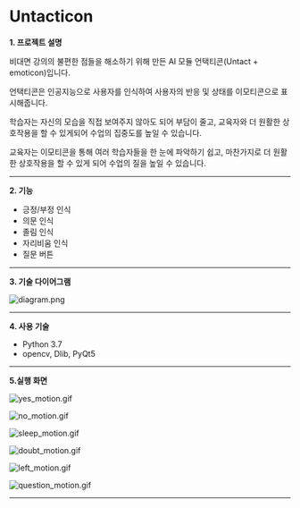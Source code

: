 # Untacticon

**1. 프로젝트 설명**

비대면 강의의 불편한 점들을 해소하기 위해 만든 AI 모듈 언택티콘(Untact + emoticon)입니다.  

언택티콘은 인공지능으로 사용자를 인식하여 사용자의 반응 및 상태를 이모티콘으로 표시해줍니다.  

학습자는 자신의 모습을 직접 보여주지 않아도 되어 부담이 줄고, 교육자와 더 원활한 상호작용을 할 수 있게되어 수업의 집중도를 높일 수 있습니다.  

교육자는 이모티콘을 통해 여러 학습자들을 한 눈에 파악하기 쉽고, 마찬가지로 더 원활한 상호작용을 할 수 있게 되어 수업의 질을 높일 수 있습니다.  

----------

**2. 기능**

- 긍정/부정 인식
- 의문 인식
- 졸림 인식
- 자리비움 인식
- 질문 버튼

----------

**3. 기술 다이어그램**

![diagram.png](https://github.com/yoonho0922/Untacticon/blob/master/readme_util/diagram.png?raw=true)

----------

**4. 사용 기술**

- Python 3.7
- opencv, Dlib, PyQt5


----------

**5.실행 화면**

![yes_motion.gif](https://github.com/yoonho0922/Untacticon/blob/master/readme_util/yes_motion.gif?raw=true)

![no_motion.gif](https://github.com/yoonho0922/Untacticon/blob/master/readme_util/no_motion.gif?raw=true)

![sleep_motion.gif](https://github.com/yoonho0922/Untacticon/blob/master/readme_util/sleep_motion.gif?raw=true)

![doubt_motion.gif](https://github.com/yoonho0922/Untacticon/blob/master/readme_util/doubt_motion.gif?raw=true)

![left_motion.gif](https://github.com/yoonho0922/Untacticon/blob/master/readme_util/left_motion.gif?raw=true)

![question_motion.gif](https://github.com/yoonho0922/Untacticon/blob/master/readme_util/question_motion.gif?raw=true)

----------



